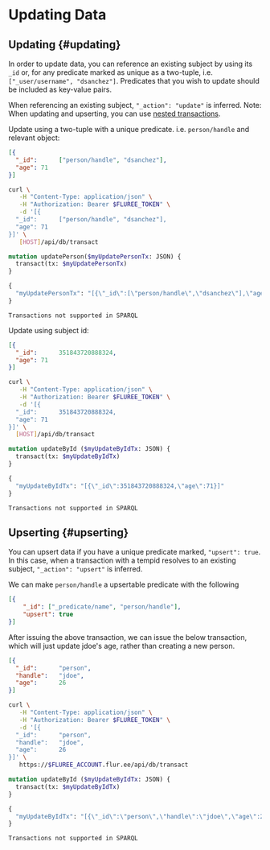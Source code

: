 # Updating Data

## Updating {#updating}

In order to update data, you can reference an existing subject by using its `_id` or, for any predicate marked as unique as a two-tuple, i.e. `["_user/username", "dsanchez"]`. Predicates that you wish to update should be included as key-value pairs.

When referencing an existing subject,  `"_action": "update"` is inferred. Note: When updating and upserting, you can use [nested transactions](/docs/transact/adding-data#nested-transactions).

Update using a two-tuple with a unique predicate. i.e. `person/handle` and relevant object:  

```json
[{
  "_id":      ["person/handle", "dsanchez"],
  "age": 71
}]
```

```bash
curl \
   -H "Content-Type: application/json" \
   -H "Authorization: Bearer $FLUREE_TOKEN" \
   -d '[{
  "_id":      ["person/handle", "dsanchez"],
  "age": 71
}]' \
   [HOST]/api/db/transact
```

```graphql
mutation updatePerson($myUpdatePersonTx: JSON) {
  transact(tx: $myUpdatePersonTx)
}

{
  "myUpdatePersonTx": "[{\"_id\":[\"person/handle\",\"dsanchez\"],\"age\":71}]"
}
```

```sparql
Transactions not supported in SPARQL
```

Update using subject id:

```json
[{
  "_id":      351843720888324,
  "age": 71
}]
```

```bash
curl \
   -H "Content-Type: application/json" \
   -H "Authorization: Bearer $FLUREE_TOKEN" \
   -d '[{
  "_id":      351843720888324,
  "age": 71
}]' \
  [HOST]/api/db/transact
```

```graphql
mutation updateById ($myUpdateByIdTx: JSON) {
  transact(tx: $myUpdateByIdTx)
}

{
  "myUpdateByIdTx": "[{\"_id\":351843720888324,\"age\":71}]"
}
```

```sparql
Transactions not supported in SPARQL
```

## Upserting {#upserting}

You can upsert data if you have a unique predicate marked, `"upsert": true`. In this case, when a transaction with a tempid resolves to an existing subject, `"_action": "upsert"` is inferred.

We can make `person/handle` a upsertable predicate with the following

```json
[{
    "_id": ["_predicate/name", "person/handle"],
    "upsert": true
}]
```

After issuing the above transaction, we can issue the below transaction, which will just update jdoe's age, rather than creating a new person.

```json
[{
  "_id":      "person",
  "handle":   "jdoe",
  "age":      26
}]
```

```bash
curl \
   -H "Content-Type: application/json" \
   -H "Authorization: Bearer $FLUREE_TOKEN" \
   -d '[{
  "_id":      "person",
  "handle":   "jdoe",
  "age":      26
}]' \
   https://$FLUREE_ACCOUNT.flur.ee/api/db/transact
   ```

```graphql
mutation updateById ($myUpdateByIdTx: JSON) {
  transact(tx: $myUpdateByIdTx)
}

{
  "myUpdateByIdTx": "[{\"_id\":\"person\",\"handle\":\"jdoe\",\"age\":26}]"
}
```

```sparql
Transactions not supported in SPARQL
```

